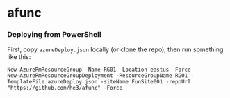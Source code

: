 afunc
====================

### Deploying from PowerShell

First, copy `azureDeploy.json` locally (or clone the repo), then run something like this:

    New-AzureRmResourceGroup -Name RG01 -Location eastus -Force
    New-AzureRmResourceGroupDeployment -ResourceGroupName RG01 -TemplateFile azureDeploy.json -siteName FunSite001 -repoUrl "https://github.com/he3/afunc" -Force
